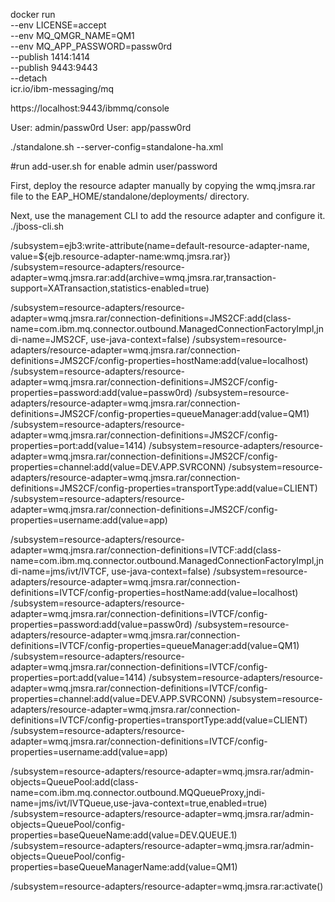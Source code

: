 docker run \
  --env LICENSE=accept \
  --env MQ_QMGR_NAME=QM1 \
  --env MQ_APP_PASSWORD=passw0rd \
  --publish 1414:1414 \
  --publish 9443:9443 \
  --detach \
  icr.io/ibm-messaging/mq

https://localhost:9443/ibmmq/console

User: admin/passw0rd
User: app/passw0rd

./standalone.sh --server-config=standalone-ha.xml

#run add-user.sh for enable admin user/password

First, deploy the resource adapter manually by copying the wmq.jmsra.rar file to the EAP_HOME/standalone/deployments/ directory.

Next, use the management CLI to add the resource adapter and configure it.
./jboss-cli.sh

/subsystem=ejb3:write-attribute(name=default-resource-adapter-name, value=${ejb.resource-adapter-name:wmq.jmsra.rar})
/subsystem=resource-adapters/resource-adapter=wmq.jmsra.rar:add(archive=wmq.jmsra.rar,transaction-support=XATransaction,statistics-enabled=true)

/subsystem=resource-adapters/resource-adapter=wmq.jmsra.rar/connection-definitions=JMS2CF:add(class-name=com.ibm.mq.connector.outbound.ManagedConnectionFactoryImpl,jndi-name=JMS2CF, use-java-context=false)
/subsystem=resource-adapters/resource-adapter=wmq.jmsra.rar/connection-definitions=JMS2CF/config-properties=hostName:add(value=localhost)
/subsystem=resource-adapters/resource-adapter=wmq.jmsra.rar/connection-definitions=JMS2CF/config-properties=password:add(value=passw0rd)
/subsystem=resource-adapters/resource-adapter=wmq.jmsra.rar/connection-definitions=JMS2CF/config-properties=queueManager:add(value=QM1)
/subsystem=resource-adapters/resource-adapter=wmq.jmsra.rar/connection-definitions=JMS2CF/config-properties=port:add(value=1414)
/subsystem=resource-adapters/resource-adapter=wmq.jmsra.rar/connection-definitions=JMS2CF/config-properties=channel:add(value=DEV.APP.SVRCONN)
/subsystem=resource-adapters/resource-adapter=wmq.jmsra.rar/connection-definitions=JMS2CF/config-properties=transportType:add(value=CLIENT)
/subsystem=resource-adapters/resource-adapter=wmq.jmsra.rar/connection-definitions=JMS2CF/config-properties=username:add(value=app)

/subsystem=resource-adapters/resource-adapter=wmq.jmsra.rar/connection-definitions=IVTCF:add(class-name=com.ibm.mq.connector.outbound.ManagedConnectionFactoryImpl,jndi-name=jms/ivt/IVTCF, use-java-context=false)
/subsystem=resource-adapters/resource-adapter=wmq.jmsra.rar/connection-definitions=IVTCF/config-properties=hostName:add(value=localhost)
/subsystem=resource-adapters/resource-adapter=wmq.jmsra.rar/connection-definitions=IVTCF/config-properties=password:add(value=passw0rd)
/subsystem=resource-adapters/resource-adapter=wmq.jmsra.rar/connection-definitions=IVTCF/config-properties=queueManager:add(value=QM1)
/subsystem=resource-adapters/resource-adapter=wmq.jmsra.rar/connection-definitions=IVTCF/config-properties=port:add(value=1414)
/subsystem=resource-adapters/resource-adapter=wmq.jmsra.rar/connection-definitions=IVTCF/config-properties=channel:add(value=DEV.APP.SVRCONN)
/subsystem=resource-adapters/resource-adapter=wmq.jmsra.rar/connection-definitions=IVTCF/config-properties=transportType:add(value=CLIENT)
/subsystem=resource-adapters/resource-adapter=wmq.jmsra.rar/connection-definitions=IVTCF/config-properties=username:add(value=app)

/subsystem=resource-adapters/resource-adapter=wmq.jmsra.rar/admin-objects=QueuePool:add(class-name=com.ibm.mq.connector.outbound.MQQueueProxy,jndi-name=jms/ivt/IVTQueue,use-java-context=true,enabled=true)
/subsystem=resource-adapters/resource-adapter=wmq.jmsra.rar/admin-objects=QueuePool/config-properties=baseQueueName:add(value=DEV.QUEUE.1)
/subsystem=resource-adapters/resource-adapter=wmq.jmsra.rar/admin-objects=QueuePool/config-properties=baseQueueManagerName:add(value=QM1)

/subsystem=resource-adapters/resource-adapter=wmq.jmsra.rar:activate()